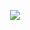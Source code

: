 <p align="center">
  <img src="https://static.vecteezy.com/system/resources/previews/000/518/208/non_2x/man-working-with-computer-bright-colorful-vector-illustration.jpg" />
</p>
